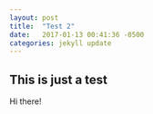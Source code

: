 ```yaml
---
layout: post
title:  "Test 2"
date:   2017-01-13 00:41:36 -0500
categories: jekyll update
---
```

This is just a test
------------------
Hi there!
